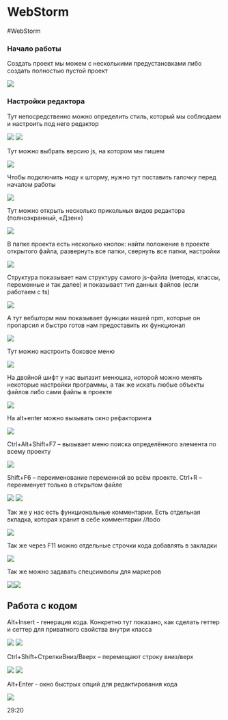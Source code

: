 # WebStorm
#WebStorm

### Начало работы

Создать проект мы можем с несколькими предустановками либо создать полностью пустой проект

![](_png/654cc17740a7b33805dbf27270881811.png)

### Настройки редактора

Тут непосредственно можно определить стиль, который мы соблюдаем и настроить под него редактор

 ![](_png/16817f0e232f4f57d8ec7af46911c80d.png)
![](_png/5073f6b9928e1a2eb29683274cc22970.png)

Тут можно выбрать версию js, на котором мы пишем

![](_png/5e99d16c26d50ddf928d7e7e0bdb515f.png)

Чтобы подключить ноду к шторму, нужно тут поставить галочку перед началом работы

![](_png/ba6642b8268d43697046ff0eb584539e.png)

Тут можно открыть несколько прикольных видов редактора (полноэкранный, «Дзен»)

![](_png/1f20c65dca99192f6c7441549663a150.png)

В папке проекта есть несколько кнопок: найти положение в проекте открытого файла, развернуть все папки, свернуть все папки, настройки

![](_png/22bb6b47ad893f0927fceabd2a020e6b.png)

Структура показывает нам структуру самого js-файла (методы, классы, переменные и так далее) и показывает тип данных файлов (если работаем с ts)

![](_png/dae1d2aacc3f7fc5ab12d61584de99df.png)

А тут вебшторм нам показывает функции нашей npm, которые он пропарсил и быстро готов нам предоставить их функционал

![](_png/80655f0a2d36b57d47104a72bae9cbf3.png)

Тут можно настроить боковое меню

![](_png/d7c0831cdd20a1d3e8638f7a96c48617.png)

На двойной шифт у нас вылазит менюшка, которой можно менять некоторые настройки программы, а так же искать любые объекты файлов либо сами файлы в проекте

![](_png/0a6651edc7e1f80f2616a55751d72a0f.png)

На alt+enter можно вызывать окно рефакторинга

![](_png/e1a22e7f606ef7deb23740407c7c5632.png)

Ctrl+Alt+Shift+F7 – вызывает меню поиска определённого элемента по всему проекту

![](_png/973347960ae6b242c5428f1db5559323.png)

Shift+F6 – переименование переменной во всём проекте. Ctrl+R – переименует только в открытом файле

![](_png/90f97dfaba3e72be48a97a35319350af.png) ![](_png/80c3f9d1943aaec563cbf1c96642b1f9.png)

Так же у нас есть функциональные комментарии. Есть отдельная вкладка, которая хранит в себе комментарии //todo

![](_png/65bfcf08b2c317eacd0791b1ca938f62.png)

Так же через F11 можно отдельные строчки кода добавлять в закладки

![](_png/2bc245ce1339e3551be9eae9c48b41b5.png)

Так же можно задавать спецсимволы для маркеров

![](_png/27507067cb736e4cabe1188202df8db1.png)![](_png/8f5b057a40eb68a8abb879a08c983019.png)







## Работа с кодом

Alt+Insert - генерация кода. Конкретно тут показано, как сделать геттер и сеттер для приватного свойства внутри класса

![](_png/b3e5af6c7552bf84606e2fc3d82b90a3.png)
![](_png/9fa660a9674f248f2d1a886880128cac.png)


Ctrl+Shift+СтрелкиВниз/Вверх – перемещают строку вниз/верх

![](_png/fa2e1b89e54384a6b75b5fa3518ea612.png)
![](_png/adf3e68587698e04a0de34ce54b13468.png)

Alt+Enter - окно быстрых опций для редактирования кода

![](_png/Pasted%20image%2020220928200014.png)












29:20